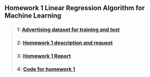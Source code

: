 ## Homework 1 Linear Regression Algorithm for Machine Learning
> ### 1: [Advertising dataset for training and test](./Advertising.csv)
> ### 2: [Homework 1 description and request](./Homework1.pdf)
> ### 3: [Homework 1 Report](./Homework1_Report.pdf)
> ### 4: [Code for homework 1](./homework1.py)
